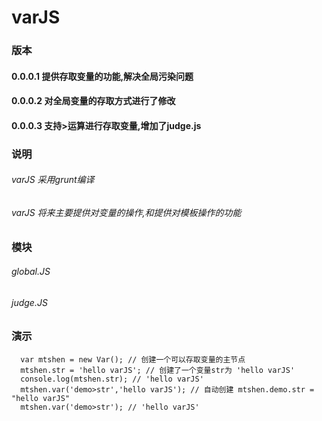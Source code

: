 # varJS

### 版本
#### 0.0.0.1 提供存取变量的功能,解决全局污染问题
#### 0.0.0.2 对全局变量的存取方式进行了修改
#### 0.0.0.3 支持>运算进行存取变量,增加了judge.js

### 说明
######  varJS 采用grunt编译
######  varJS 将来主要提供对变量的操作,和提供对模板操作的功能

### 模块
######  global.JS
######  judge.JS

### 演示
```
  var mtshen = new Var(); // 创建一个可以存取变量的主节点
  mtshen.str = 'hello varJS'; // 创建了一个变量str为 'hello varJS'
  console.log(mtshen.str); // 'hello varJS'
  mtshen.var('demo>str','hello varJS'); // 自动创建 mtshen.demo.str = "hello varJS"
  mtshen.var('demo>str'); // 'hello varJS'
```
